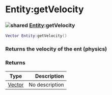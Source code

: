 # Entity:getVelocity

### ![shared](../../home/entity/.gitbook/assets/shared.png) [Entity](../../home/entity/home/Entity/):getVelocity

```lua
Vector Entity:getVelocity()
```

### Returns the velocity of the ent (physics)

### Returns

| Type                                     |    Description |
| ---------------------------------------- | -------------: |
| [Vector](../../home/entity/home/Vector/) | No description |
